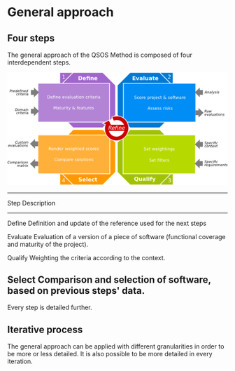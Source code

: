 # General approach

## Four steps

The general approach of the QSOS Method is composed of four interdependent steps.

![General approach of QSOS](../Images/process-small_en.png)

-----------------------------------------------------------------------------------------------------
 Step           Description
-------------  --------------------------------------------------------------------------------------
 Define         Definition and update of the reference used for the next steps

 Evaluate       Evaluation of a version of a piece of software (functional coverage and maturity of the project).

 Qualify        Weighting the criteria according to the context.

 Select         Comparison and selection of software, based on previous steps' data.
-----------------------------------------------------------------------------------------------------

Every step is detailed further.
 
## Iterative process

The general approach can be applied with different granularities in order to be more or less detailed. It is also possible to be more detailed in every iteration.

